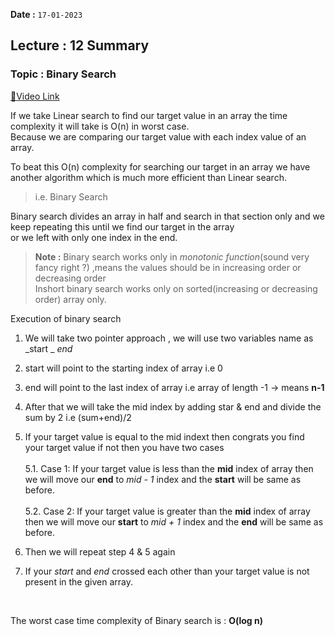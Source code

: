**Date :** `17-01-2023`
## Lecture : 12 Summary
### Topic : Binary Search
[📍Video Link](https://www.youtube.com/watch?v=YJeoQBevNVo&list=PLDzeHZWIZsTryvtXdMr6rPh4IDexB5NIA&index=12&t=3s&ab_channel=CodeHelp-byBabbar)

If we take Linear search to find our target value in an array the time complexity it will take is O(n) in worst case. <br>
Because we are comparing our target value with each index value of an array.

To beat this O(n) complexity for searching our target in an array we have another algorithm which is much more efficient than Linear search.
>i.e. Binary Search

Binary search divides an array in half and search in that section only and we keep repeating this until we find our target in the array<br>
or we left with only one index in the end.

>**Note :** Binary search works only in _monotonic function_(sound very fancy right ?) ,means the values should be in increasing order or decreasing order<br>
>Inshort binary search works only on sorted(increasing or decreasing order) array only.

Execution of binary search

1. We will take two pointer approach , we will use two variables name as _start _  _end_ 

2. start will point to the starting index of array i.e 0

3. end will point to the last index of array i.e array of length -1 -> means **n-1**

4. After that we will take the mid index by adding star & end and divide the sum by 2 i.e (sum+end)/2

5. If your target value is equal to the mid indext then congrats you find your target value if not then you have two cases<br><br>
 5.1. Case 1: If your target value is less than the **mid** index of array then we will move our **end** to _mid - 1_ index and the **start** will be same as before.<br><br>
 5.2. Case 2: If your target value is greater than the **mid** index of array then we will move our **start** to _mid + 1_ index and the **end** will be same as before.

6. Then we will repeat step 4 & 5 again

7. If your _start_ and _end_ crossed each other than your target value is not present in the given array.

<br>

The worst case time complexity of Binary search is : **O(log n)** 
